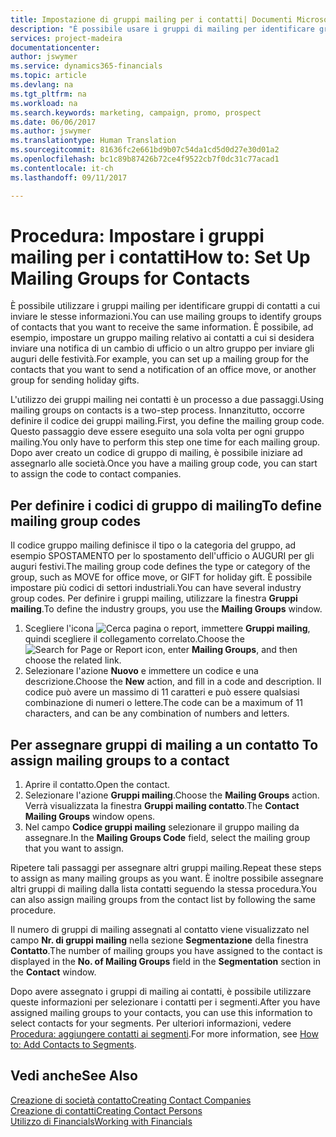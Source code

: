 ```yaml
---
title: Impostazione di gruppi mailing per i contatti| Documenti Microsoft
description: "È possibile usare i gruppi di mailing per identificare gruppi di contatti a cui inviare le stesse informazioni, ad esempio per una campagna marketing o promozionale."
services: project-madeira
documentationcenter: 
author: jswymer
ms.service: dynamics365-financials
ms.topic: article
ms.devlang: na
ms.tgt_pltfrm: na
ms.workload: na
ms.search.keywords: marketing, campaign, promo, prospect
ms.date: 06/06/2017
ms.author: jswymer
ms.translationtype: Human Translation
ms.sourcegitcommit: 81636fc2e661bd9b07c54da1cd5d0d27e30d01a2
ms.openlocfilehash: bc1c89b87426b72ce4f9522cb7f0dc31c77acad1
ms.contentlocale: it-ch
ms.lasthandoff: 09/11/2017

---
```

# <a name="how-to-set-up-mailing-groups-for-contacts"></a><span data-ttu-id="936c9-103">Procedura: Impostare i gruppi mailing per i contatti</span><span class="sxs-lookup"><span data-stu-id="936c9-103">How to: Set Up Mailing Groups for Contacts</span></span>
<span data-ttu-id="936c9-104">È possibile utilizzare i gruppi mailing per identificare gruppi di contatti a cui inviare le stesse informazioni.</span><span class="sxs-lookup"><span data-stu-id="936c9-104">You can use mailing groups to identify groups of contacts that you want to receive the same information.</span></span> <span data-ttu-id="936c9-105">È possibile, ad esempio, impostare un gruppo mailing relativo ai contatti a cui si desidera inviare una notifica di un cambio di ufficio o un altro gruppo per inviare gli auguri delle festività.</span><span class="sxs-lookup"><span data-stu-id="936c9-105">For example, you can set up a mailing group for the contacts that you want to send a notification of an office move, or another group for sending holiday gifts.</span></span>

<span data-ttu-id="936c9-106">L'utilizzo dei gruppi mailing nei contatti è un processo a due passaggi.</span><span class="sxs-lookup"><span data-stu-id="936c9-106">Using mailing groups on contacts is a two-step process.</span></span> <span data-ttu-id="936c9-107">Innanzitutto, occorre definire il codice dei gruppi mailing.</span><span class="sxs-lookup"><span data-stu-id="936c9-107">First, you define the mailing group code.</span></span> <span data-ttu-id="936c9-108">Questo passaggio deve essere eseguito una sola volta per ogni gruppo mailing.</span><span class="sxs-lookup"><span data-stu-id="936c9-108">You only have to perform this step one time for each mailing group.</span></span> <span data-ttu-id="936c9-109">Dopo aver creato un codice di gruppo di mailing, è possibile iniziare ad assegnarlo alle società.</span><span class="sxs-lookup"><span data-stu-id="936c9-109">Once you have a mailing group code, you can start to assign the code to contact companies.</span></span>

## <a name="to-define-mailing-group-codes"></a><span data-ttu-id="936c9-110">Per definire i codici di gruppo di mailing</span><span class="sxs-lookup"><span data-stu-id="936c9-110">To define mailing group codes</span></span>
<span data-ttu-id="936c9-111">Il codice gruppo mailing definisce il tipo o la categoria del gruppo, ad esempio SPOSTAMENTO per lo spostamento dell'ufficio o AUGURI per gli auguri festivi.</span><span class="sxs-lookup"><span data-stu-id="936c9-111">The mailing group code defines the type or category of the group, such as MOVE for office move, or GIFT for holiday gift.</span></span> <span data-ttu-id="936c9-112">È possibile impostare più codici di settori industriali.</span><span class="sxs-lookup"><span data-stu-id="936c9-112">You can have several industry group codes.</span></span> <span data-ttu-id="936c9-113">Per definire i gruppi mailing, utilizzare la finestra **Gruppi mailing**.</span><span class="sxs-lookup"><span data-stu-id="936c9-113">To define the industry groups, you use the **Mailing Groups** window.</span></span>

1. <span data-ttu-id="936c9-114">Scegliere l'icona ![Cerca pagina o report](media/ui-search/search_small.png "icona Cerca pagina o report"), immettere **Gruppi mailing**, quindi scegliere il collegamento correlato.</span><span class="sxs-lookup"><span data-stu-id="936c9-114">Choose the ![Search for Page or Report](media/ui-search/search_small.png "Search for Page or Report icon") icon, enter **Mailing Groups**, and then choose the related link.</span></span>
2. <span data-ttu-id="936c9-115">Selezionare l'azione **Nuovo** e immettere un codice e una descrizione.</span><span class="sxs-lookup"><span data-stu-id="936c9-115">Choose the **New** action, and fill in a code and description.</span></span> <span data-ttu-id="936c9-116">Il codice può avere un massimo di 11 caratteri e può essere qualsiasi combinazione di numeri o lettere.</span><span class="sxs-lookup"><span data-stu-id="936c9-116">The code can be a maximum of 11 characters, and can be any combination of numbers and letters.</span></span>

## <span data-ttu-id="936c9-117"><a name="AssignMailGroupContact"></a> Per assegnare gruppi di mailing a un contatto</span><span class="sxs-lookup"><span data-stu-id="936c9-117"><a name="AssignMailGroupContact"></a> To assign mailing groups to a contact</span></span>
1. <span data-ttu-id="936c9-118">Aprire il contatto.</span><span class="sxs-lookup"><span data-stu-id="936c9-118">Open the contact.</span></span>
2. <span data-ttu-id="936c9-119">Selezionare l'azione **Gruppi mailing**.</span><span class="sxs-lookup"><span data-stu-id="936c9-119">Choose the **Mailing Groups** action.</span></span> <span data-ttu-id="936c9-120">Verrà visualizzata la finestra **Gruppi mailing contatto**.</span><span class="sxs-lookup"><span data-stu-id="936c9-120">The **Contact Mailing Groups** window opens.</span></span>
3. <span data-ttu-id="936c9-121">Nel campo **Codice gruppi mailing** selezionare il gruppo mailing da assegnare.</span><span class="sxs-lookup"><span data-stu-id="936c9-121">In the **Mailing Groups Code** field, select the mailing group that you want to assign.</span></span>

<span data-ttu-id="936c9-122">Ripetere tali passaggi per assegnare altri gruppi mailing.</span><span class="sxs-lookup"><span data-stu-id="936c9-122">Repeat these steps to assign as many mailing groups as you want.</span></span> <span data-ttu-id="936c9-123">È inoltre possibile assegnare altri gruppi di mailing dalla lista contatti seguendo la stessa procedura.</span><span class="sxs-lookup"><span data-stu-id="936c9-123">You can also assign mailing groups from the contact list by following the same procedure.</span></span>

<span data-ttu-id="936c9-124">Il numero di gruppi di mailing assegnati al contatto viene visualizzato nel campo **Nr. di gruppi mailing** nella sezione **Segmentazione** della finestra **Contatto**.</span><span class="sxs-lookup"><span data-stu-id="936c9-124">The number of mailing groups you have assigned to the contact is displayed in the **No. of Mailing Groups** field in the **Segmentation** section in the **Contact** window.</span></span>

<span data-ttu-id="936c9-125">Dopo avere assegnato i gruppi di mailing ai contatti, è possibile utilizzare queste informazioni per selezionare i contatti per i segmenti.</span><span class="sxs-lookup"><span data-stu-id="936c9-125">After you have assigned mailing groups to your contacts, you can use this information to select contacts for your segments.</span></span> <span data-ttu-id="936c9-126">Per ulteriori informazioni, vedere [Procedura: aggiungere contatti ai segmenti](marketing-add-contact-segment.md).</span><span class="sxs-lookup"><span data-stu-id="936c9-126">For more information, see [How to: Add Contacts to Segments](marketing-add-contact-segment.md).</span></span>

## <a name="see-also"></a><span data-ttu-id="936c9-127">Vedi anche</span><span class="sxs-lookup"><span data-stu-id="936c9-127">See Also</span></span>
[<span data-ttu-id="936c9-128">Creazione di società contatto</span><span class="sxs-lookup"><span data-stu-id="936c9-128">Creating Contact Companies</span></span>](marketing-create-contact-companies.md)  
[<span data-ttu-id="936c9-129">Creazione di contatti</span><span class="sxs-lookup"><span data-stu-id="936c9-129">Creating Contact Persons</span></span>](marketing-create-contact-persons.md)  
[<span data-ttu-id="936c9-130">Utilizzo di Financials</span><span class="sxs-lookup"><span data-stu-id="936c9-130">Working with Financials</span></span>](ui-work-product.md)

